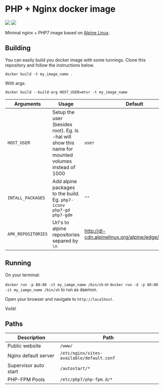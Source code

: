 # PHP + Nginx docker image

[![](https://images.microbadger.com/badges/image/mtxr/docker-php-nginx:alpine.svg)](https://microbadger.com/images/mtxr/docker-php-nginx:alpine "Get your own image badge on microbadger.com") [![](https://images.microbadger.com/badges/version/mtxr/docker-php-nginx:alpine.svg)](https://microbadger.com/images/mtxr/docker-php-nginx:alpine "Get your own image badge on microbadger.com")

Minimal nginx + PHP7 image based on [Alpine Linux](https://hub.docker.com/_/alpine/).

## Building

You can easily build you docker image with some tunnings. Clone this repository and follow the instructions below.

`docker build -t my_image_name .`

With args:

`docker build --build-arg HOST_USER=mtxr -t my_image_name`

| Arguments | Usage | Default |
|---|---|---|
| `HOST_USER` | Setup the user (besides root). Eg. ls -hal will show this name for mounted volumes instead of 1000 | `user` |
| `INTALL_PACKAGES` | Add alpine packages to the build. Eg. `php7-iconv php7-gd php7-gdm` | `""` |
| `APK_REPOSITORIES` | Url's to alpine repositories separed by `\n` | http://dl-cdn.alpinelinux.org/alpine/edge/community |


## Running

On your terminal:

`docker run -p 80:80 -it my_iamge_name /bin/sh` or `docker run -d -p 80:80 -it my_iamge_name /bin/sh` to run as daemon.

Open your browser and navigate to `http://localhost`. 

Voilà!

## Paths

| Description | Path |
|---|---|
| Public website | `/www/` |
| Nginx default server | `/etc/nginx/sites-available/default.conf` |
| Supervisor auto start | `/autostart/*` |
| PHP-FPM Pools | `/etc/php7/php-fpm.d/*` |

